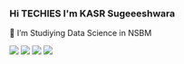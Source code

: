 ### Hi TECHIES I'm KASR Sugeeeshwara

🔭 I’m Studiying Data Science in NSBM


<img src="https://img.shields.io/badge/MongoDB-4EA94B?style=for-the-badge&logo=mongodb&logoColor=white" />

<img src="https://hits.seeyoufarm.com/api/count/incr/badge.svg?url=https%3A%2F%2Fgithub.com%2F{kasrsu}1212%2Fhit-counter" />
<img src="[https://hits.seeyoufarm.com/api/count/incr/badge.svg?url=https%3A%2F%2Fgithub.com%2F{kasrsu}1212%2Fhit-counter](https://github-readme-stats-git-masterrstaa-rickstaa.vercel.app/api?username={kasrsu})https://github-readme-stats-git-masterrstaa-rickstaa.vercel.app/api?username={kasrsu}" />
<img src="stats.herokuapp.com/?user={kasrsu}	https://github-readme-streak-stats.herokuapp.com/?user={username}&theme={dark}}" />
<img src="" />
<img src="" />
<img src="" />

